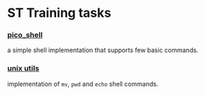 # ST Training tasks
### [pico_shell](https://github.com/0xAMF/ST_Tasks/tree/main/pico_shell)
a simple shell implementation that supports few basic commands.
### [unix utils](https://github.com/0xAMF/ST_Tasks/tree/main/unix_utils)
implementation of `mv`, `pwd` and `echo` shell commands.

